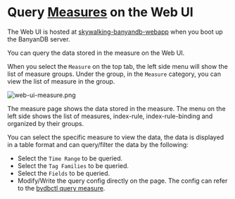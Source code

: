 # Query [Measures](../../../concept/data-model.md#measures) on the Web UI
The Web UI is hosted at [skywalking-banyandb-webapp](http://localhost:17913/) when you boot up the BanyanDB server.

You can query the data stored in the measure on the Web UI.

When you select the `Measure` on the top tab, the left side menu will show the list of measure groups. 
Under the group, in the `Measure` category, you can view the list of measure in the group.

![web-ui-measure.png](https://skywalking.apache.org/doc-graph/banyandb/v0.7.0/web-ui/web-ui-measure.png)

The measure page shows the data stored in the measure. The menu on the left side shows the list of measures, index-rule, index-rule-binding and organized by their groups.

You can select the specific measure to view the data, the data is displayed in a table format and can query/filter the data by the following:
- Select the `Time Range` to be queried.
- Select the `Tag Families` to be queried.
- Select the `Fields` to be queried.
- Modify/Write the query config directly on the page. The config can refer to the [bydbctl query measure](../../bydbctl/query/measure.md).